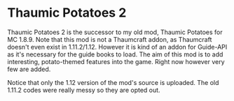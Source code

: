 # Thaumic Potatoes 2
Thaumic Potatoes 2 is the successor to my old mod, Thaumic Potatoes for MC 1.8.9. Note that this mod is not a Thaumcraft addon, as Thaumcraft doesn't even exist in 1.11.2/1.12. However it is kind of an addon for Guide-API as it's necessary for the guide books to load. The aim of this mod is to add interesting, potato-themed features into the game. Right now however very few are added.

Notice that only the 1.12 version of the mod's source is uploaded. The old 1.11.2 codes were really messy so they are opted out.
